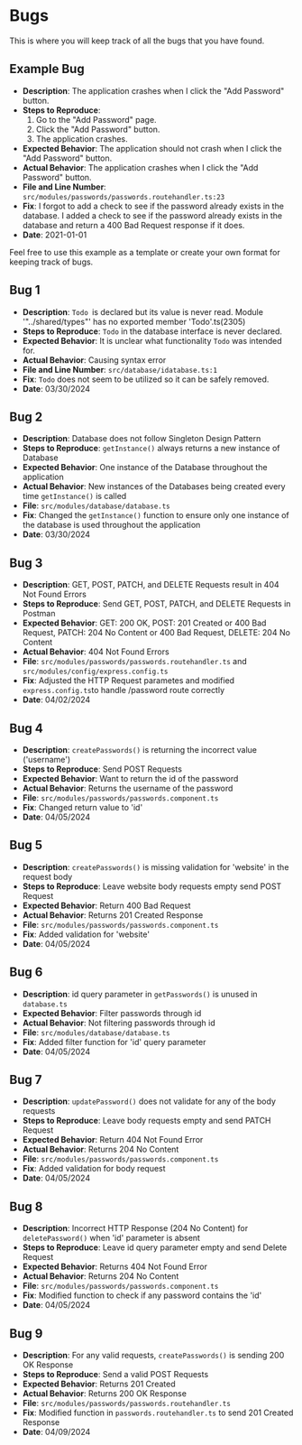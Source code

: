 # Bugs

This is where you will keep track of all the bugs that you have found.

## Example Bug

- **Description**: The application crashes when I click the "Add Password" button.
- **Steps to Reproduce**:
  1. Go to the "Add Password" page.
  2. Click the "Add Password" button.
  3. The application crashes.
- **Expected Behavior**: The application should not crash when I click the "Add Password" button.
- **Actual Behavior**: The application crashes when I click the "Add Password" button.
- **File and Line Number**: `src/modules/passwords/passwords.routehandler.ts:23`
- **Fix**: I forgot to add a check to see if the password already exists in the database. I added a check to see if the password already exists in the database and return a 400 Bad Request response if it does.
- **Date**: 2021-01-01

Feel free to use this example as a template or create your own format for keeping track of bugs.

## Bug 1
- **Description**: `Todo `is declared but its value is never read. Module '"../shared/types"' has no exported member 'Todo'.ts(2305)
- **Steps to Reproduce**: `Todo` in the database interface is never declared.
- **Expected Behavior**: It is unclear what functionality `Todo` was intended for. 
- **Actual Behavior**: Causing syntax error
- **File and Line Number**: `src/database/idatabase.ts:1`
- **Fix**: `Todo` does not seem to be utilized so it can be safely removed.
- **Date**: 03/30/2024

## Bug 2
- **Description**: Database does not follow Singleton Design Pattern
- **Steps to Reproduce**: `getInstance()` always returns a new instance of Database
- **Expected Behavior**: One instance of the Database throughout the application 
- **Actual Behavior**: New instances of the Databases being created every time `getInstance()` is called
- **File**: `src/modules/database/database.ts`
- **Fix**: Changed the `getInstance()` function to ensure only one instance of the database is used throughout the application  
- **Date**: 03/30/2024

## Bug 3
- **Description**: GET, POST, PATCH, and DELETE Requests result in 404 Not Found Errors
- **Steps to Reproduce**: Send GET, POST, PATCH, and DELETE Requests in Postman  
- **Expected Behavior**: GET: 200 OK, POST: 201 Created or 400 Bad Request, PATCH: 204 No Content or 400 Bad Request, DELETE: 204 No Content
- **Actual Behavior**: 404 Not Found Errors
- **File**: `src/modules/passwords/passwords.routehandler.ts` and `src/modules/config/express.config.ts`
- **Fix**: Adjusted the HTTP Request parametes and modified `express.config.ts`to handle /password route correctly 
- **Date**: 04/02/2024

## Bug 4
- **Description**: `createPasswords()` is returning the incorrect value ('username') 
- **Steps to Reproduce**: Send POST Requests
- **Expected Behavior**: Want to return the id of the password
- **Actual Behavior**: Returns the username of the password
- **File**: `src/modules/passwords/passwords.component.ts`
- **Fix**: Changed return value to 'id'
- **Date**: 04/05/2024

## Bug 5
- **Description**: `createPasswords()` is missing validation for 'website' in the request body 
- **Steps to Reproduce**: Leave website body requests empty send POST Request
- **Expected Behavior**: Return 400 Bad Request
- **Actual Behavior**: Returns 201 Created Response
- **File**: `src/modules/passwords/passwords.component.ts`
- **Fix**: Added validation for 'website' 
- **Date**: 04/05/2024

## Bug 6
- **Description**: id query parameter in `getPasswords()` is unused in `database.ts`
- **Expected Behavior**: Filter passwords through id
- **Actual Behavior**: Not filtering passwords through id
- **File**: `src/modules/database/database.ts`
- **Fix**: Added filter function for 'id' query parameter
- **Date**: 04/05/2024

## Bug 7
- **Description**: `updatePassword()` does not validate for any of the body requests
- **Steps to Reproduce**: Leave body requests empty and send PATCH Request
- **Expected Behavior**: Return 404 Not Found Error
- **Actual Behavior**: Returns 204 No Content
- **File**: `src/modules/passwords/passwords.component.ts`
- **Fix**: Added validation for body request
- **Date**: 04/05/2024

## Bug 8
- **Description**: Incorrect HTTP Response (204 No Content) for `deletePassword()` when 'id' parameter is absent 
- **Steps to Reproduce**: Leave id query parameter empty and send Delete Request
- **Expected Behavior**: Returns 404 Not Found Error
- **Actual Behavior**: Returns 204 No Content
- **File**: `src/modules/passwords/passwords.component.ts`
- **Fix**: Modified function to check if any password contains the 'id'  
- **Date**: 04/05/2024

## Bug 9
- **Description**: For any valid requests, `createPasswords()` is sending 200 OK Response 
- **Steps to Reproduce**: Send a valid POST Requests
- **Expected Behavior**: Returns 201 Created
- **Actual Behavior**: Returns 200 OK Response
- **File**: `src/modules/passwords/passwords.routehandler.ts`
- **Fix**: Modified function in `passwords.routehandler.ts` to send 201 Created Response  
- **Date**: 04/09/2024

